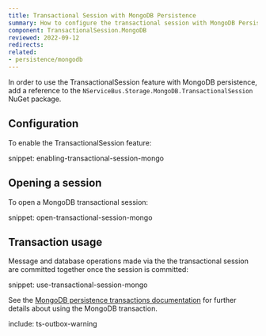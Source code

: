```yaml
---
title: Transactional Session with MongoDB Persistence
summary: How to configure the transactional session with MongoDB Persistence
component: TransactionalSession.MongoDB
reviewed: 2022-09-12
redirects:
related:
- persistence/mongodb
---
```


In order to use the TransactionalSession feature with MongoDB persistence, add a reference to the `NServiceBus.Storage.MongoDB.TransactionalSession` NuGet package.

## Configuration

To enable the TransactionalSession feature:

snippet: enabling-transactional-session-mongo

## Opening a session

To open a MongoDB transactional session:

snippet: open-transactional-session-mongo

## Transaction usage

Message and database operations made via the the transactional session are committed together once the session is committed:

snippet: use-transactional-session-mongo

See the [MongoDB persistence transactions documentation](/persistence/mongodb/#transactions) for further details about using the MongoDB transaction.

include: ts-outbox-warning